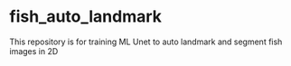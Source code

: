 # fish_auto_landmark
This repository is for training ML Unet to auto landmark and segment fish images in 2D
